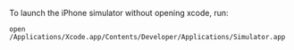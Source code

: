 To launch the iPhone simulator without opening xcode, run:

`open /Applications/Xcode.app/Contents/Developer/Applications/Simulator.app`